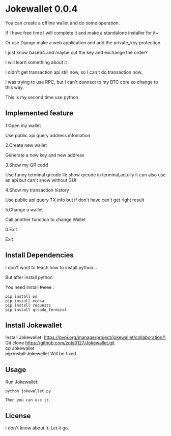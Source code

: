 
# Jokewallet 0.0.4
You can create a offline wallet and do some operation.

If I have free time I will complete it and make a standalone installer for it~

Or use Django make a web application and add the private_key protection.

I just know base64 and maybe cut the key and exchange the order?

I will learn something about it .

I didn't get transaction api still now, so I can't do transaction now.

I was trying to use RPC, but I can't connect to my BTC core so change to this way.

This is my second time use python.

## Implemented feature
1.Open my wallet       

Use public api query address infomation

2.Create new wallet    

Generate a new key and new address

3.Show my QR codd     

Use funny terminal qrcode lib show qrcode in terminal,actully it can also  use an api but can't show without GUI

4.Show my transaction history   

Use public api query TX info but if don't have can't get right result

5.Change a wallet

Call another function to change Wallet

0.Exit

Exit


## Install Dependencies
I don't want to teach how to install python...

But after install python

You need install ~~these~~ :


    pip install os
    pip install ecdsa
    pip install requests
    pip install qrcode_terminal
    

## Install Jokewallet
Install Jokewallet:
    https://pypi.org/manage/project/jokewallet/collaboration/\
    Git clone https://github.com/zots0127/Jokewallet.git \
    cd Jokewallet\
    ~~pip install Jokewallet~~  Will be fixed

## Usage
Run Jokewallet:

    python jokewallet.py    
 
    Then you can use it.

## License

I don't know about it. Let it go.
